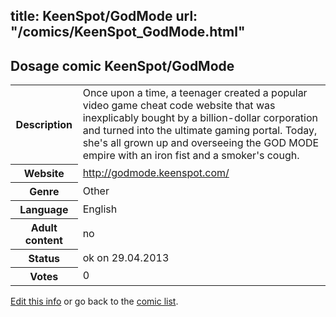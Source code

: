 title: KeenSpot/GodMode
url: "/comics/KeenSpot_GodMode.html"
---
Dosage comic KeenSpot/GodMode
-----------------------------------------

<p id="msg"></p>
<script type="text/javascript">
if (window.location.search === '?edit_info_mail=sent_ok') {
  var elem = document.getElementById("msg");
  elem.innerHTML = 'Edited information sucessfully sent.';
  elem.className = 'ok';
}
</script>
<table class="comicinfo">
<tr>
<th>Description</th><td>Once upon a time, a teenager created a popular video game cheat code website that was inexplicably bought by a billion-dollar corporation and turned into the ultimate gaming portal. Today, she's all grown up and overseeing the GOD MODE empire with an iron fist and a smoker's cough.</td>
</tr>
<tr>
<th>Website</th><td><a href="http://godmode.keenspot.com/">http://godmode.keenspot.com/</a></td>
</tr>
<tr>
<th>Genre</th><td>Other</td>
</tr>
<tr>
<th>Language</th><td>English</td>
</tr>
<tr>
<th>Adult content</th><td>no</td>
</tr>
<tr>
<th>Status</th><td>ok on 29.04.2013</td>
</tr>
<tr>
<th>Votes</th><td>0</td>
</tr>
</table>

[Edit this info](KeenSpot_GodMode_edit.html) or go back to the [comic list](../comic-index.html).
